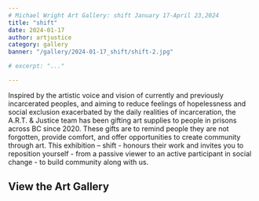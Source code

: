 ```yaml
---
# Michael Wright Art Gallery: shift January 17-April 23,2024
title: "shift"
date: 2024-01-17
author: artjustice
category: gallery
banner: "/gallery/2024-01-17_shift/shift-2.jpg"

# excerpt: "..."

---
```


<BlogPostHeader 
  hideCategory="true"
  hideDate="true"
  hideBanner="true"
  hideAuthor="true"
  returnLink="/gallery"
  returnText="Back to All Galleries"
/>

Inspired by the artistic voice and vision of currently and previously incarcerated peoples, and aiming to reduce feelings of hopelessness and social exclusion exacerbated by the daily realities of incarceration, the A.R.T. & Justice team has been gifting art supplies to people in prisons across BC since 2020. These gifts are to remind people they are not forgotten, provide comfort, and offer opportunities to create community through art. This exhibition – shift - honours their work and invites you to reposition yourself - from a passive viewer to an active participant in social change - to build community along with us.

## View the Art Gallery

<ImageGallery
    title="shift"
    date="2024-01-17"
    :folders="[
        '/gallery/2024-01-17_shift', 
        '/gallery/2024-01-17_shift/2023-12',
        '/gallery/2024-01-17_shift/acrylic',
    ]"
/>